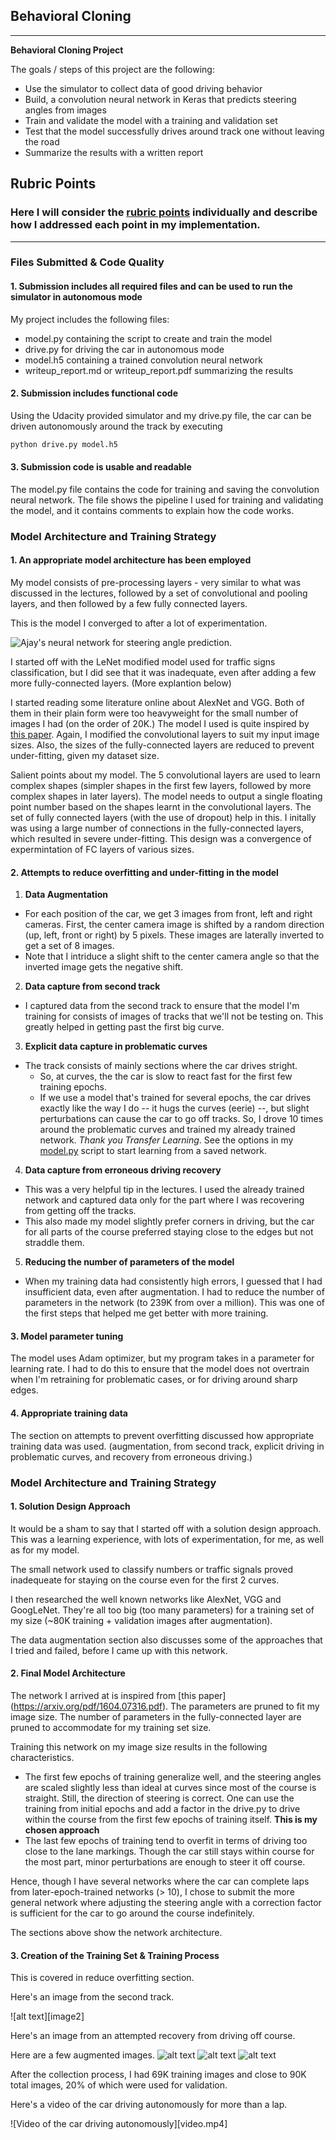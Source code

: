 ## Behavioral Cloning

---

**Behavioral Cloning Project**

The goals / steps of this project are the following:
* Use the simulator to collect data of good driving behavior
* Build, a convolution neural network in Keras that predicts steering angles from images
* Train and validate the model with a training and validation set
* Test that the model successfully drives around track one without leaving the road
* Summarize the results with a written report


[//]: # (Image References)

[nnvis]: ./examples/ajays_neural_network.png "Model Visualization"
[video]: ./video.mp4 "Video of the car driving autonomously."
[image3]: ./examples/placeholder_small.png "Recovery Image"
[image4]: ./examples/placeholder_small.png "Recovery Image"
[image5]: ./examples/placeholder_small.png "Recovery Image"
[image6]: ./examples/placeholder_small.png "Normal Image"
[image7]: ./examples/placeholder_small.png "Flipped Image"

## Rubric Points
### Here I will consider the [rubric points](https://review.udacity.com/#!/rubrics/432/view) individually and describe how I addressed each point in my implementation.  

---
### Files Submitted & Code Quality

#### 1. Submission includes all required files and can be used to run the simulator in autonomous mode

My project includes the following files:
* model.py containing the script to create and train the model
* drive.py for driving the car in autonomous mode
* model.h5 containing a trained convolution neural network 
* writeup_report.md or writeup_report.pdf summarizing the results

#### 2. Submission includes functional code
Using the Udacity provided simulator and my drive.py file, the car can be driven autonomously around the track by executing 
```sh
python drive.py model.h5
```

#### 3. Submission code is usable and readable

The model.py file contains the code for training and saving the convolution neural network. The file shows the pipeline I used for training and validating the model, and it contains comments to explain how the code works.

### Model Architecture and Training Strategy

#### 1. An appropriate model architecture has been employed

My model consists of pre-processing layers - very similar to what was discussed in the lectures, followed by a set of convolutional and pooling layers, and then followed by a few fully connected layers. 

This is the model I converged to after a lot of experimentation. 

![Ajay's neural network for steering angle prediction.][nnvis]

I started off with the LeNet modified model used for traffic signs classification, but I did see that it was inadequate, even after adding a few more fully-connected layers. (More explantion below)

I started reading some literature online about AlexNet and VGG. Both of them in their plain form were too heavyweight for the small number of images I had (on the order of 20K.) The model I used is quite inspired by [this paper](https://arxiv.org/pdf/1604.07316.pdf). Again, I modified the convolutional layers to suit my input image sizes. Also, the sizes of the fully-connected layers are reduced to prevent under-fitting, given my dataset size. 

Salient points about my model. The 5 convolutional layers are used to learn complex shapes (simpler shapes in the first few layers, followed by more complex shapes in later layers). The model needs to output a single floating point number based on the shapes learnt in the convolutional layers. The set of fully connected layers (with the use of dropout) help in this. I initally was using a large number of connections in the fully-connected layers, which resulted in severe under-fitting. This design was a convergence of expermintation of FC layers of various sizes.

#### 2. Attempts to reduce overfitting and under-fitting in the model

1. __Data Augmentation__
  * For each position of the car, we get 3 images from front, left and right cameras. First, the center camera image is shifted by a random direction (up, left, front or right) by 5 pixels. These images are laterally inverted to get a set of 8 images. 
  * Note that I intriduce a slight shift to the center camera angle so that the inverted image gets the negative shift.
  
2. __Data capture from second track__
  * I captured data from the second track to ensure that the model I'm training for consists of images of tracks that we'll not be testing on. This greatly helped in getting past the first big curve. 

3. __Explicit data capture in problematic curves__
  * The track consists of mainly sections where the car drives stright. 
    * So, at curves, the the car is slow to react fast for the first few training epochs.
    * If we use a model that's trained for several epochs, the car drives exactly like the way I do -- it hugs the curves (eerie) --, but slight perturbations can cause the car to go off tracks. So, I drove 10 times around the problematic curves and trained my already trained network. _Thank you Transfer Learning_. See the options in my [model.py](model.py) script to start learning from a saved network.

4. __Data capture from erroneous driving recovery__
  
  * This was a very helpful tip in the lectures. I used the already trained network and captured data only for the part where I was recovering from getting off the tracks.
  * This also made my model slightly prefer corners in driving, but the car for all parts of the course preferred staying close to the edges but not straddle them. 

5. __Reducing the number of parameters of the model__

  * When my training data had consistently high errors, I guessed that I had insufficient data, even after augmentation. I had to reduce the number of parameters in the network (to 239K from over a million). This was one of the first steps that helped me get better with more training. 

#### 3. Model parameter tuning

The model uses Adam optimizer, but my program takes in a parameter for learning rate. I had to do this to ensure that the model does not overtrain when I'm retraining for problematic cases, or for driving around sharp edges. 

#### 4. Appropriate training data

The section on attempts to prevent overfitting discussed how appropriate training data was used. (augmentation, from second track, explicit driving in problematic curves, and recovery from erroneous driving.)

### Model Architecture and Training Strategy

#### 1. Solution Design Approach

It would be a sham to say that I started off with a solution design approach. This was a learning experience, with lots of experimentation, for me, as well as for my model.

The small network used to classify numbers or traffic signals proved inadequeate for staying on the course even for the first 2 curves. 

I then researched the well known networks like AlexNet, VGG and GoogLeNet. They're all too big (too many parameters) for a training set of my size (~80K training + validation images after augmentation). 

The data augmentation section also discusses some of the approaches that I tried and failed, before I came up with this network.


#### 2. Final Model Architecture

The network I arrived at is inspired from [this paper] (https://arxiv.org/pdf/1604.07316.pdf). The parameters are pruned to fit my image size. The number of parameters in the fully-connected layer are pruned to accommodate for my training set size.

Training this network on my image size results in the following characteristics.
* The first few epochs of training generalize well, and the steering angles are scaled slightly less than ideal at curves since most of the course is straight. Still, the direction of steering is correct. One can use the training from initial epochs and add a factor in the drive.py to drive within the course from the first few epochs of training itself. __This is my chosen approach__
* The last few epochs of training tend to overfit in terms of driving too close to the lane markings. Though the car still stays within course for the most part, minor perturbations are enough to steer it off course. 

Hence, though I have several networks where the car can complete laps from later-epoch-trained networks (> 10), I chose to submit the more general network where adjusting the steering angle with a correction factor is sufficient for the car to go around the course indefinitely.  

The sections above show the network architecture. 

#### 3. Creation of the Training Set & Training Process

This is covered in reduce overfitting section.

Here's an image from the second track.

![alt text][image2]

Here's an image from an attempted recovery from driving off course. 

Here are a few augmented images. 
![alt text][image3]
![alt text][image4]
![alt text][image5]


After the collection process, I had 69K training images and close to 90K total images, 20% of which were used for validation. 

Here's a video of the car driving autonomously for more than a lap.

![Video of the car driving autonomously][video.mp4]